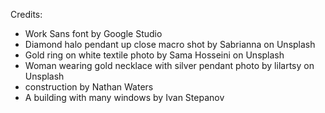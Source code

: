 Credits:
  - Work Sans font by Google Studio
  - Diamond halo pendant up close macro shot by Sabrianna on Unsplash
  - Gold ring on white textile photo by Sama Hosseini on Unsplash
  - Woman wearing gold necklace with silver pendant photo by lilartsy on Unsplash
  - construction by Nathan Waters
  - A building with many windows by Ivan Stepanov